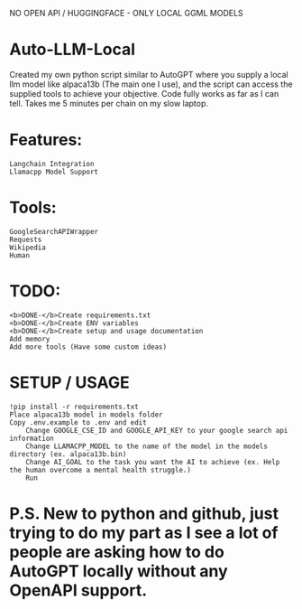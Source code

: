 NO OPEN API / HUGGINGFACE - ONLY LOCAL GGML MODELS

# Auto-LLM-Local
Created my own python script similar to AutoGPT where you supply a local llm model like alpaca13b (The main one I use), and the script can access the supplied tools to achieve your objective. Code fully works as far as I can tell. Takes me 5 minutes per chain on my slow laptop.

# Features:
	Langchain Integration
	Llamacpp Model Support
  
# Tools:
    GoogleSearchAPIWrapper
    Requests
    Wikipedia
    Human
    
# TODO:
	<b>DONE-</b>Create requirements.txt
	<b>DONE-</b>Create ENV variables
	<b>DONE-</b>Create setup and usage documentation
    Add memory
	Add more tools (Have some custom ideas)
	
# SETUP / USAGE
	!pip install -r requirements.txt
	Place alpaca13b model in models folder
	Copy .env.example to .env and edit
		Change GOOGLE_CSE_ID and GOOGLE_API_KEY to your google search api information
		Change LLAMACPP_MODEL to the name of the model in the models directory (ex. alpaca13b.bin)
		Change AI_GOAL to the task you want the AI to achieve (ex. Help the human overcome a mental health struggle.)
		Run


# P.S. New to python and github, just trying to do my part as I see a lot of people are asking how to do AutoGPT locally without any OpenAPI support.
